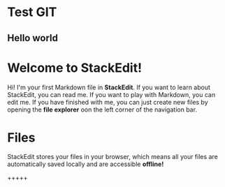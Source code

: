 # Test GIT

## Hello world

# Welcome to StackEdit!

Hi! I'm your first Markdown file in **StackEdit**. If you want to learn about StackEdit, you can read me. If you want to play with Markdown, you can edit me. If you have finished with me, you can just create new files by opening the **file explorer** oon the left corner of the navigation bar.

# Files

StackEdit stores your files in your browser, which means all your files are automatically saved locally and are accessible **offline!**

+++++